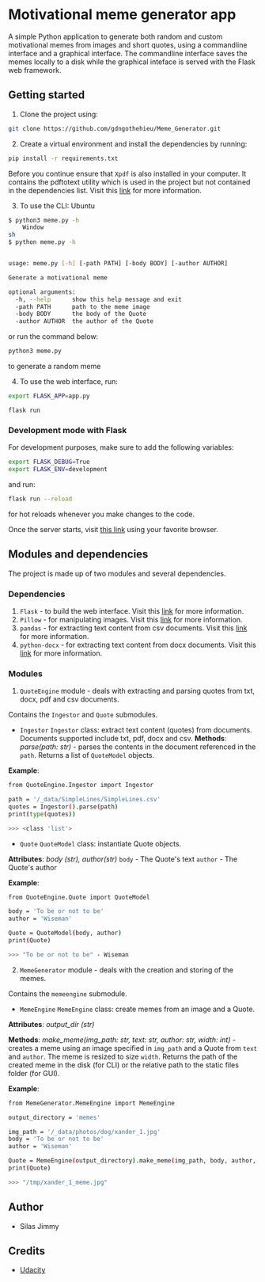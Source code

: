 # Motivational meme generator app

A simple Python application to generate both random and custom motivational memes from images and short quotes, using a commandline interface and a graphical interface. The commandline interface saves the memes locally to a disk while the graphical inteface is served with the Flask web framework.

## Getting started

1. Clone the project using:

```sh
git clone https://github.com/gdngothehieu/Meme_Generator.git
```

2. Create a virtual environment and install the dependencies by running:

```sh
pip install -r requirements.txt
```

Before you continue ensure that `Xpdf` is also installed in your computer. It contains the pdftotext utility which is used in the project but not contained in the dependencies list. Visit this [link](https://www.xpdfreader.com/) for more information.

3. To use the CLI:
   Ubuntu

```sh
$ python3 meme.py -h
    Window
sh
$ python meme.py -h


usage: meme.py [-h] [-path PATH] [-body BODY] [-author AUTHOR]

Generate a motivational meme

optional arguments:
  -h, --help      show this help message and exit
  -path PATH      path to the meme image
  -body BODY      the body of the Quote
  -author AUTHOR  the author of the Quote
```

or run the command below:

```sh
python3 meme.py
```

to generate a random meme

4. To use the web interface, run:

```sh
export FLASK_APP=app.py
```

```
flask run
```

### Development mode with Flask

For development purposes, make sure to add the following variables:

```sh
export FLASK_DEBUG=True
export FLASK_ENV=development
```

and run:

```sh
flask run --reload
```

for hot reloads whenever you make changes to the code.

Once the server starts, visit [this link](http://127.0.0.1:5000) using your favorite browser.

## Modules and dependencies

The project is made up of two modules and several dependencies.

### Dependencies

1. `Flask` - to build the web interface. Visit this [link](https://flask.palletsprojects.com/en/2.1.x/) for more information.
2. `Pillow` - for manipulating images. Visit this [link](https://pillow.readthedocs.io/en/stable/) for more information.
3. `pandas` - for extracting text content from csv documents. Visit this [link](https://pandas.pydata.org/) for more information.
4. `python-docx` - for extracting text content from docx documents. Visit this [link](https://python-docx.readthedocs.io/en/latest/) for more information.

### Modules

1. `QuoteEngine` module - deals with extracting and parsing quotes from txt, docx, pdf and csv documents.

Contains the `Ingestor` and `Quote` submodules.

- `Ingestor`
  `Ingestor` class: extract text content (quotes) from documents. Documents supported include txt, pdf, docx and csv.
  **Methods**: _parse(path: str)_ - parses the contents in the document referenced in the `path`. Returns a list of `QuoteModel` objects.

**Example**:

```sh
from QuoteEngine.Ingestor import Ingestor

path = '/_data/SimpleLines/SimpleLines.csv'
quotes = Ingestor().parse(path)
print(type(quotes))

>>> <class 'list'>
```

- `Quote`
  `QuoteModel` class: instantiate Quote objects.

**Attributes**: _body (str), author(str)_
`body` - The Quote's text
`author` - The Quote's author

**Example**:

```sh
from QuoteEngine.Quote import QuoteModel

body = 'To be or not to be'
author = 'Wiseman'

Quote = QuoteModel(body, author)
print(Quote)

>>> "To be or not to be" - Wiseman
```

2. `MemeGenerator` module - deals with the creation and storing of the memes.

Contains the `memeengine` submodule.

- `MemeEngine`
  `MemeEngine` class: create memes from an image and a Quote.

**Attributes**: _output_dir (str)_

**Methods**: _make_meme(img_path: str, text: str, author: str, width: int)_ - creates a meme using an image specified in `img_path` and a Quote from `text` and `author`. The meme is resized to size `width`. Returns the path of the created meme in the disk (for CLI) or the relative path to the static files folder (for GUI).

**Example**:

```sh
from MemeGenerator.MemeEngine import MemeEngine

output_directory = 'memes'

img_path = '/_data/photos/dog/xander_1.jpg'
body = 'To be or not to be'
author = 'Wiseman'

Quote = MemeEngine(output_directory).make_meme(img_path, body, author, 300)
print(Quote)

>>> "/tmp/xander_1_meme.jpg"
```

## Author

- Silas Jimmy

## Credits

- [Udacity](https://www.udacity.com)
